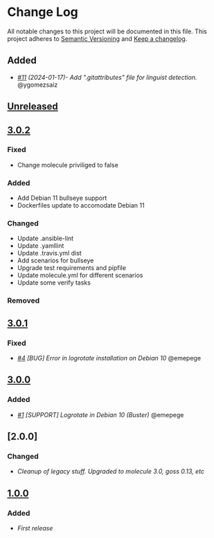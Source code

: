 # Change Log

All notable changes to this project will be documented in this file.
This project adheres to [Semantic Versioning](http://semver.org/) and [Keep a changelog](https://github.com/olivierlacan/keep-a-changelog).

## Added
- *[#11](https://github.com/idealista/logrotate_role/pull/11) (2024-01-17)- Add ".gitattributes" file for linguist detection.* @ygomezsaiz

## [Unreleased](https://github.com/idealista/logrotate_role/tree/develop)

<!-- ### Fixed

### Added

### Changed

### Removed -->

## [3.0.2](https://github.com/idealista/logrotate_role/tree/3.0.2)

### Fixed

- Change molecule priviliged to false

### Added

- Add Debian 11 bullseye support
- Dockerfiles update to accomodate Debian 11

### Changed

- Update .ansible-lint
- Update .yamllint
- Update .travis.yml dist
- Add scenarios for bullseye
- Upgrade test requirements and pipfile
- Update molecule.yml for different scenarios
- Update some verify tasks

### Removed

## [3.0.1](https://github.com/idealista/logrotate_role/tree/3.0.1)
### Fixed

- *[#4](https://github.com/idealista/logrotate_role/issues/4) [BUG] Error in logrotate installation on Debian 10* @emepege
## [3.0.0](https://github.com/idealista/logrotate_role/tree/3.0.0)
### Added

- *[#1](https://github.com/idealista/logrotate_role/issues/1) [SUPPORT] Logrotate in Debian 10 (Buster)* @emepege

## [2.0.0]

### Changed

- *Cleanup of legacy stuff. Upgraded to molecule 3.0, goss 0.13, etc*

## [1.0.0]

### Added

- *First release*

[Unreleased]: http://git/projects/AS/repos/logrotate_role/compare/commits?targetBranch=refs/heads/master&sourceBranch=refs/heads/develop
[1.0.0]: http://git/projects/AS/repos/logrotate_role/compare/commits?sourceBranch=refs/tags/1.0.0&targetBranch=refs/tags/1.0.0
